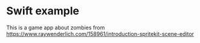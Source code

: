 # Swift example
This is a game app about zombies from 
https://www.raywenderlich.com/158961/introduction-spritekit-scene-editor
